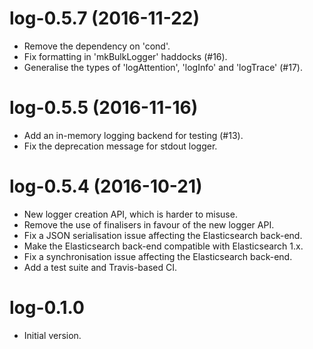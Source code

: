 # log-0.5.7 (2016-11-22)
* Remove the dependency on 'cond'.
* Fix formatting in 'mkBulkLogger' haddocks (#16).
* Generalise the types of 'logAttention', 'logInfo' and 'logTrace'
  (#17).

# log-0.5.5 (2016-11-16)
* Add an in-memory logging backend for testing (#13).
* Fix the deprecation message for stdout logger.

# log-0.5.4 (2016-10-21)
* New logger creation API, which is harder to misuse.
* Remove the use of finalisers in favour of the new logger API.
* Fix a JSON serialisation issue affecting the Elasticsearch back-end.
* Make the Elasticsearch back-end compatible with Elasticsearch 1.x.
* Fix a synchronisation issue affecting the Elasticsearch back-end.
* Add a test suite and Travis-based CI.

# log-0.1.0
* Initial version.
